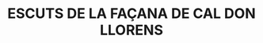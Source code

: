 ---
layout: patrimoni-details
title:  "ESCUTS DE LA FAÇANA DE CAL DON LLORENS"
alt_title: null
class: "Element"
area: null
protection: null
addition_date: null
cat_code: null
cbp_code: "BCIN CH08"
image: "Escuts_Facana_Cal_Don_Llorens.jpg"
card: null
collections: ["patrimoni-arquitectonic", "bcin-previstos-cbp"]
coordinates:
  - group1:
        - [1.460623532339004, 42.357848373671281]
        - [1.460628792186541, 42.357748069519722]
        - [1.460606375934839, 42.357745087859016]
        - [1.460599452063098, 42.357847752447213]
        - [1.460623532339004, 42.357848373671281]
---